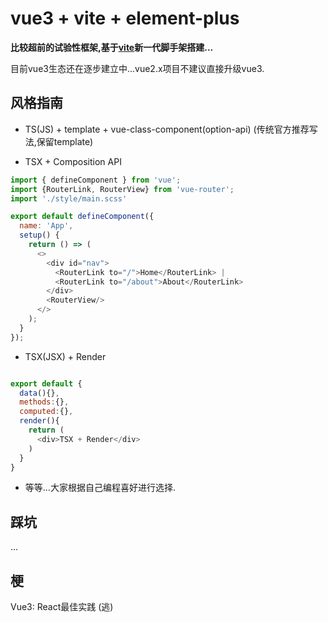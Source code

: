 # vue3 + vite + element-plus

**比较超前的试验性框架,基于[vite](https://vite-design.surge.sh/guide/chinese-doc.html)新一代脚手架搭建...**

 目前vue3生态还在逐步建立中...vue2.x项目不建议直接升级vue3. 

## 风格指南

* TS(JS) + template + vue-class-component(option-api) (传统官方推荐写法,保留template)

* TSX + Composition API
```javascript
import { defineComponent } from 'vue';
import {RouterLink, RouterView} from 'vue-router';
import './style/main.scss'

export default defineComponent({
  name: 'App',
  setup() {
    return () => (
      <>
        <div id="nav">
          <RouterLink to="/">Home</RouterLink> |
          <RouterLink to="/about">About</RouterLink>
        </div>
        <RouterView/>
      </>
    );
  }
});

```
* TSX(JSX) + Render 

``` javascript

export default {
  data(){},
  methods:{},
  computed:{},
  render(){
    return (
      <div>TSX + Render</div>
    )
  }
}
```

* 等等...大家根据自己编程喜好进行选择.

## 踩坑

...

## 梗

Vue3: React最佳实践 (逃)
